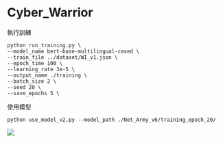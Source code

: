 # Cyber_Warrior

執行訓練

```
python run_training.py \
--model_name bert-base-multilingual-cased \
--train_file ../dataset/WI_v1.json \
--epoch_time 100 \
--learning_rate 3e-5 \
--output_name ./training \
--batch_size 2 \
--seed 20 \
--save_epochs 5 \
```



使用模型

```
python use_model_v2.py --model_path ./Net_Army_v6/training_epoch_20/
```

![](https://i.imgur.com/I3lnvqN.png)
